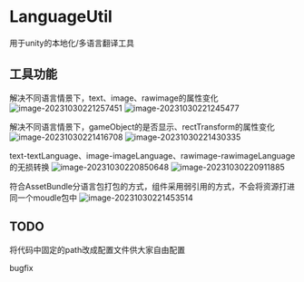 # LanguageUtil
用于unity的本地化/多语言翻译工具

## 工具功能

解决不同语言情景下，text、image、rawimage的属性变化
![image-20231030221257451](https://github.com/TheFatRat0/LanguageUtil/assets/56471373/c6fd49f8-986b-4018-9964-85af4624b30b)
![image-20231030221245477](https://github.com/TheFatRat0/LanguageUtil/assets/56471373/d7170eca-23f3-448e-92a3-d29203a02b06)


解决不同语言情景下，gameObject的是否显示、rectTransform的属性变化
![image-20231030221416708](https://github.com/TheFatRat0/LanguageUtil/assets/56471373/53b574ac-e689-4662-a445-995d8da3a9fa)
![image-20231030221430335](https://github.com/TheFatRat0/LanguageUtil/assets/56471373/794e7bc3-c09c-4f6b-876f-420916eed583)

text-textLanguage、image-imageLanguage、rawimage-rawimageLanguage的无损转换
![image-20231030220850648](https://github.com/TheFatRat0/LanguageUtil/assets/56471373/fe6df0a3-6191-41bd-9aa3-33fed5cf9288)
![image-20231030220911885](https://github.com/TheFatRat0/LanguageUtil/assets/56471373/b672748e-aedb-4d64-825f-5b620503a7df)

符合AssetBundle分语言包打包的方式，组件采用弱引用的方式，不会将资源打进同一个moudle包中
![image-20231030221453514](https://github.com/TheFatRat0/LanguageUtil/assets/56471373/b17ae634-0708-4767-92bf-4c292b97072c)

## TODO

将代码中固定的path改成配置文件供大家自由配置

bugfix
